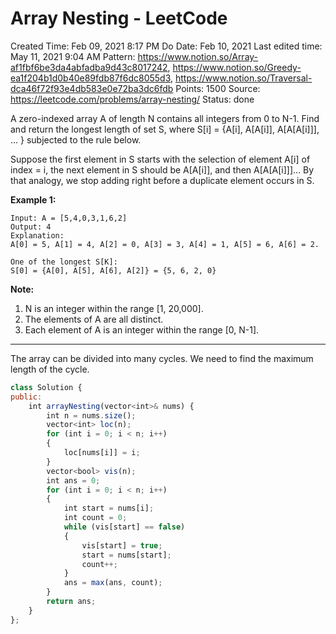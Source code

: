 # Array Nesting - LeetCode

Created Time: Feb 09, 2021 8:17 PM
Do Date: Feb 10, 2021
Last edited time: May 11, 2021 9:04 AM
Pattern: https://www.notion.so/Array-af1fbf6be3da4abfadba9d43c8017242, https://www.notion.so/Greedy-ea1f204b1d0b40e89fdb87f6dc8055d3, https://www.notion.so/Traversal-dca46f72f93e4db583e0e72ba3dc6fdb
Points: 1500
Source: https://leetcode.com/problems/array-nesting/
Status: done

A zero-indexed array A of length N contains all integers from 0 to N-1. Find and return the longest length of set S, where S[i] = {A[i], A[A[i]], A[A[A[i]]], ... } subjected to the rule below.

Suppose the first element in S starts with the selection of element A[i] of index = i, the next element in S should be A[A[i]], and then A[A[A[i]]]… By that analogy, we stop adding right before a duplicate element occurs in S.

**Example 1:**

```
Input: A = [5,4,0,3,1,6,2]
Output: 4
Explanation: 
A[0] = 5, A[1] = 4, A[2] = 0, A[3] = 3, A[4] = 1, A[5] = 6, A[6] = 2.

One of the longest S[K]:
S[0] = {A[0], A[5], A[6], A[2]} = {5, 6, 2, 0}
```

**Note:**

1. N is an integer within the range [1, 20,000].
2. The elements of A are all distinct.
3. Each element of A is an integer within the range [0, N-1].

---

The array can be divided into many cycles. We need to find the maximum length of the cycle. 

```jsx
class Solution {
public:
    int arrayNesting(vector<int>& nums) {
        int n = nums.size(); 
        vector<int> loc(n); 
        for (int i = 0; i < n; i++)
        {
            loc[nums[i]] = i; 
        }
        vector<bool> vis(n); 
        int ans = 0; 
        for (int i = 0; i < n; i++)
        {
            int start = nums[i]; 
            int count = 0; 
            while (vis[start] == false)
            {
                vis[start] = true; 
                start = nums[start]; 
                count++; 
            }
            ans = max(ans, count); 
        }
        return ans; 
    }
};
```